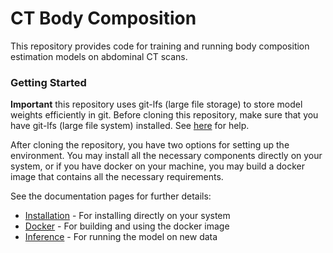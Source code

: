 # CT Body Composition

This repository provides code for training and running body composition estimation models on abdominal CT scans.

### Getting Started

**Important** this repository uses git-lfs (large file storage) to store model weights efficiently in git.
Before cloning this repository, make sure that you have git-lfs (large file system) installed.
See [here](https://help.github.com/en/github/managing-large-files/installing-git-large-file-storage) for help.

After cloning the repository, you have two options for setting up the environment.
You may install all the necessary components directly on your system, or if you have docker on your machine,
you may build a docker image that contains all the necessary requirements.

See the documentation pages for further details:
* [Installation](docs/installation.md) - For installing directly on your system
* [Docker](docs/docker.md) - For building and using the docker image
* [Inference](docs/inference.md) - For running the model on new data
